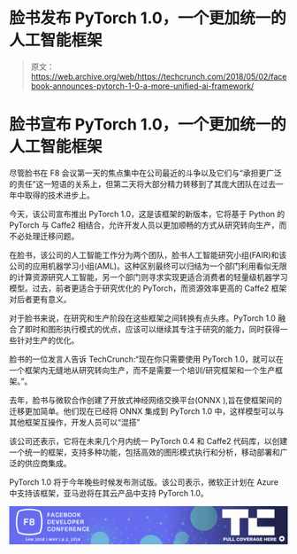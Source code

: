 # 脸书发布 PyTorch 1.0，一个更加统一的人工智能框架 

> 原文：<https://web.archive.org/web/https://techcrunch.com/2018/05/02/facebook-announces-pytorch-1-0-a-more-unified-ai-framework/>

# 脸书宣布 PyTorch 1.0，一个更加统一的人工智能框架

尽管脸书在 F8 会议第一天的焦点集中在公司最近的斗争以及它们与“承担更广泛的责任”这一短语的关系上，但第二天将大部分精力转移到了其庞大团队在过去一年中取得的技术进步上。

今天，该公司宣布推出 PyTorch 1.0，这是该框架的新版本，它将基于 Python 的 PyTorch 与 Caffe2 相结合，允许开发人员以更加顺畅的方式从研究转向生产，而不必处理迁移问题。

在脸书，该公司的人工智能工作分为两个团队，脸书人工智能研究小组(FAIR)和该公司的应用机器学习小组(AML)。这种区别最终可以归结为一个部门利用看似无限的计算资源研究人工智能，另一个部门则寻求实现更适合消费者的轻量级机器学习模型。过去，前者更适合于研究优化的 PyTorch，而资源效率更高的 Caffe2 框架对后者更有意义。

对于脸书来说，在研究和生产阶段在这些框架之间转换有点头疼。PyTorch 1.0 融合了即时和图形执行模式的优点，应该可以继续其专注于研究的能力，同时获得一些针对生产的优化。

脸书的一位发言人告诉 TechCrunch:“现在你只需要使用 PyTorch 1.0，就可以在一个框架内无缝地从研究转向生产，而不是需要一个培训/研究框架和一个生产框架。”。

去年，脸书与微软合作创建了开放式神经网络交换平台(ONNX ),旨在使框架间的迁移更加简单。他们现在已经将 ONNX 集成到 PyTorch 1.0 中，这样模型可以与其他框架互操作，开发人员可以“混搭”

该公司还表示，它将在未来几个月内统一 PyTorch 0.4 和 Caffe2 代码库，以创建一个统一的框架，支持多种功能，包括高效的图形模式执行和分析，移动部署和广泛的供应商集成。

PyTorch 1.0 将于今年晚些时候发布测试版。该公司表示，微软正计划在 Azure 中支持该框架，亚马逊将在其云产品中支持 PyTorch 1.0。

[![](img/e83a1fc2414999de35eb048f2c25df65.png)](https://web.archive.org/web/20221206215433/https://techcrunch.com/tag/f8-2018/)